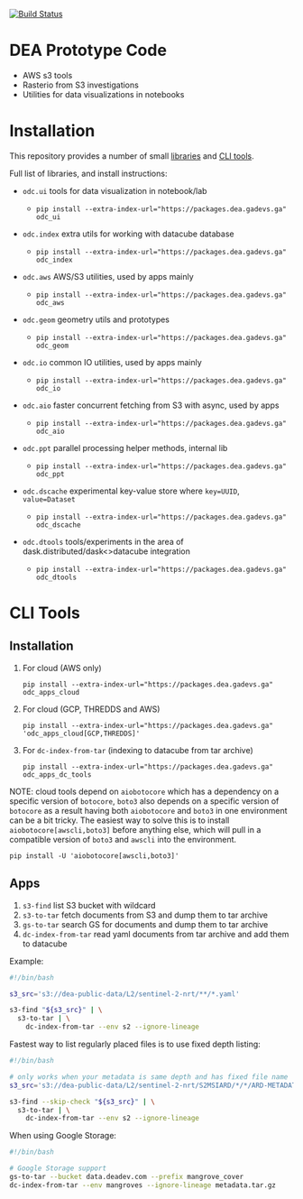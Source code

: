 [![Build Status](https://api.travis-ci.org/opendatacube/dea-proto.svg?branch=master)](https://travis-ci.org/opendatacube/dea-proto)

DEA Prototype Code
==================

- AWS s3 tools
- Rasterio from S3 investigations
- Utilities for data visualizations in notebooks

Installation
============

This repository provides a number of small [libraries](https://github.com/opendatacube/dea-proto/tree/master/libs)
and [CLI tools](https://github.com/opendatacube/dea-proto/tree/master/apps).

Full list of libraries, and install instructions:

- `odc.ui` tools for data visualization in notebook/lab
   - `pip install --extra-index-url="https://packages.dea.gadevs.ga" odc_ui`

- `odc.index` extra utils for working with datacube database
   - `pip install --extra-index-url="https://packages.dea.gadevs.ga" odc_index`

- `odc.aws` AWS/S3 utilities, used by apps mainly
   - `pip install --extra-index-url="https://packages.dea.gadevs.ga" odc_aws`

- `odc.geom` geometry utils and prototypes
   - `pip install --extra-index-url="https://packages.dea.gadevs.ga" odc_geom`

- `odc.io` common IO utilities, used by apps mainly
   - `pip install --extra-index-url="https://packages.dea.gadevs.ga" odc_io`

- `odc.aio` faster concurrent fetching from S3 with async, used by apps
   - `pip install --extra-index-url="https://packages.dea.gadevs.ga" odc_aio`

- `odc.ppt` parallel processing helper methods, internal lib
   - `pip install --extra-index-url="https://packages.dea.gadevs.ga" odc_ppt`

- `odc.dscache` experimental key-value store where `key=UUID`, `value=Dataset`
   - `pip install --extra-index-url="https://packages.dea.gadevs.ga" odc_dscache`

- `odc.dtools` tools/experiments in the area of dask.distributed/dask<>datacube integration
   - `pip install --extra-index-url="https://packages.dea.gadevs.ga" odc_dtools`


CLI Tools
=========

Installation
------------


1. For cloud (AWS only)
   ```
   pip install --extra-index-url="https://packages.dea.gadevs.ga" odc_apps_cloud
   ```
2. For cloud (GCP, THREDDS and AWS)
   ```
   pip install --extra-index-url="https://packages.dea.gadevs.ga" 'odc_apps_cloud[GCP,THREDDS]'
   ```
2. For `dc-index-from-tar` (indexing to datacube from tar archive)
   ```
   pip install --extra-index-url="https://packages.dea.gadevs.ga" odc_apps_dc_tools
   ```

NOTE: cloud tools depend on `aiobotocore` which has a dependency on a specific
version of `botocore`, `boto3` also depends on a specific version of `botocore`
as a result having both `aiobotocore` and `boto3` in one environment can be a bit
tricky. The easiest way to solve this is to install `aiobotocore[awscli,boto3]` before
anything else, which will pull in a compatible version of `boto3` and `awscli` into the
environment.

```
pip install -U 'aiobotocore[awscli,boto3]'
```

Apps
----

1. `s3-find` list S3 bucket with wildcard
2. `s3-to-tar` fetch documents from S3 and dump them to tar archive
3. `gs-to-tar` search GS for documents and dump them to tar archive
4. `dc-index-from-tar` read yaml documents from tar archive and add them to datacube


Example:

```bash
#!/bin/bash

s3_src='s3://dea-public-data/L2/sentinel-2-nrt/**/*.yaml'

s3-find "${s3_src}" | \
  s3-to-tar | \
    dc-index-from-tar --env s2 --ignore-lineage
```

Fastest way to list regularly placed files is to use fixed depth listing:

```bash
#!/bin/bash

# only works when your metadata is same depth and has fixed file name
s3_src='s3://dea-public-data/L2/sentinel-2-nrt/S2MSIARD/*/*/ARD-METADATA.yaml'

s3-find --skip-check "${s3_src}" | \
  s3-to-tar | \
    dc-index-from-tar --env s2 --ignore-lineage
```

When using Google Storage:

```bash
#!/bin/bash

# Google Storage support
gs-to-tar --bucket data.deadev.com --prefix mangrove_cover
dc-index-from-tar --env mangroves --ignore-lineage metadata.tar.gz
```
